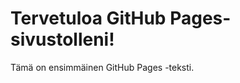 <!DOCTYPE html>
<html>
    <head>
    <link rel="stylesheet" type="text/css" href="styles.css">
</head>
<head>
    <title>GitHub Pages Sivuni</title>
</head>
<body>
    <h1>Tervetuloa GitHub Pages-sivustolleni!</h1>
    <p class="container">Tämä on ensimmäinen GitHub Pages -teksti.</p>
</body>
</html>
